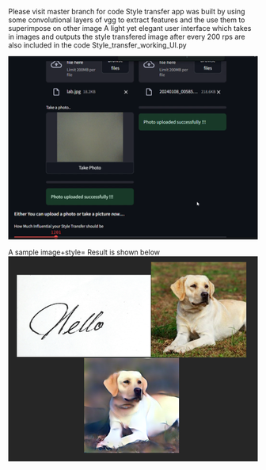 
Please visit master branch for code
Style transfer app was built by using some convolutional layers of vgg to extract features and the use them to superimpose on other image
A light yet elegant user interface which takes in images and outputs the style transfered image after every 200 rps are also included in the code
Style_transfer_working_UI.py

![alt text](https://github.com/leo22092/Neural_styleTransf_img_generate/blob/0c5afa1a6f613b3a3dc9bae1e8260471e3ca7763/style_transfer.png)

A sample image+style= Result is shown below
![alt text](https://github.com/leo22092/Neural_styleTransf_img_generate/blob/c854cc66848ea8fc6f86ca13978faa2abcba575b/result.png)
